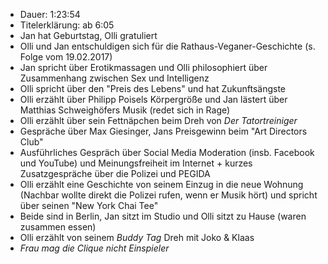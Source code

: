 - Dauer: 1:23:54
- Titelerklärung: ab 6:05
- Jan hat Geburtstag, Olli gratuliert
- Olli und Jan entschuldigen sich für die Rathaus-Veganer-Geschichte (s. Folge vom 19.02.2017)
- Jan spricht über Erotikmassagen und Olli philosophiert über Zusammenhang zwischen Sex und Intelligenz
- Olli spricht über den "Preis des Lebens" und hat Zukunftsängste
- Olli erzählt über Philipp Poisels Körpergröße und Jan lästert über Matthias Schweighöfers Musik (redet sich in Rage)
- Olli erzählt über sein Fettnäpchen beim Dreh von *Der Tatortreiniger*
- Gespräche über Max Giesinger, Jans Preisgewinn beim "Art Directors Club"
- Ausführliches Gespräch über Social Media Moderation (insb. Facebook und YouTube) und Meinungsfreiheit im Internet + kurzes Zusatzgespräche über die Polizei und PEGIDA
- Olli erzählt eine Geschichte von seinem Einzug in die neue Wohnung (Nachbar wollte direkt die Polizei rufen, wenn er Musik hört) und spricht über seinen "New York Chai Tee"
- Beide sind in Berlin, Jan sitzt im Studio und Olli sitzt zu Hause (waren zusammen essen)
- Olli erzählt von seinem *Buddy Tag* Dreh mit Joko & Klaas
- *Frau mag die Clique nicht Einspieler*
